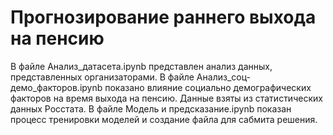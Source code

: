 # Прогнозирование раннего выхода на пенсию
В  файле Анализ_датасета.ipynb представлен анализ данных, представленных организаторами.
В файле Анализ_соц-демо_факторов.ipynb показано влияние социально демографических факторов на время выхода на пенсию. Данные взяты из статистических данных Росстата.
В файле Модель и предсказание.ipynb показан процесс тренировки моделей и создание файла для сабмита решения.

